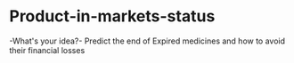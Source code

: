 # Product-in-markets-status
-What's your idea?-
Predict the end of Expired medicines and how to avoid their financial losses
